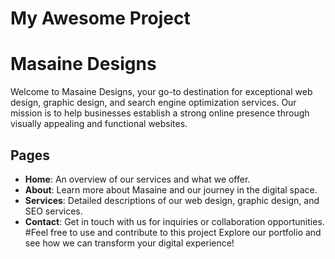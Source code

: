﻿# My Awesome Project
# Masaine Designs

Welcome to Masaine Designs, your go-to destination for exceptional web design, graphic design, and search engine optimization services. Our mission is to help businesses establish a strong online presence through visually appealing and functional websites.

## Pages
- **Home**: An overview of our services and what we offer.
- **About**: Learn more about Masaine and our journey in the digital space.
- **Services**: Detailed descriptions of our web design, graphic design, and SEO services.
- **Contact**: Get in touch with us for inquiries or collaboration opportunities.
#Feel free to use and contribute to this project
Explore our portfolio and see how we can transform your digital experience!
